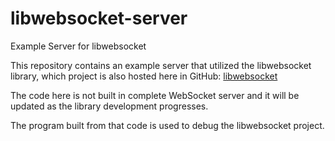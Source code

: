libwebsocket-server
===================

Example Server for libwebsocket

This repository contains an example server that utilized the libwebsocket library, which project is also hosted here in GitHub: [libwebsocket](https://github.com/Rolice/libwebsocket)

The code here is not built in complete WebSocket server and it will be updated as the library development progresses.

The program built from that code is used to debug the libwebsocket project.
